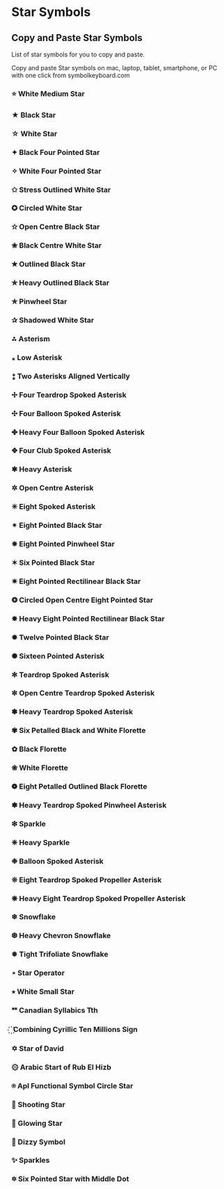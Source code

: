 # Star Symbols

## Copy and Paste Star Symbols

List of star symbols for you to copy and paste.

Copy and paste Star symbols on mac, laptop, tablet, smartphone, or PC with one click from symbolkeyboard.com

### ⭐ White Medium Star
### ★ Black Star
### ☆ White Star
### ✦ Black Four Pointed Star
### ✧ White Four Pointed Star
### ✩ Stress Outlined White Star
### ✪ Circled White Star
### ✫ Open Centre Black Star
### ✬ Black Centre White Star
### ✭ Outlined Black Star
### ✮ Heavy Outlined Black Star
### ✯ Pinwheel Star
### ✰ Shadowed White Star
### ⁂ Asterism
### ⁎ Low Asterisk
### ⁑ Two Asterisks Aligned Vertically
### ✢ Four Teardrop Spoked Asterisk
### ✣ Four Balloon Spoked Asterisk
### ✤ Heavy Four Balloon Spoked Asterisk
### ✥ Four Club Spoked Asterisk
### ✱ Heavy Asterisk
### ✲ Open Centre Asterisk
### ✳ Eight Spoked Asterisk
### ✴ Eight Pointed Black Star
### ✵ Eight Pointed Pinwheel Star
### ✶ Six Pointed Black Star
### ✷ Eight Pointed Rectilinear Black Star
### ❂ Circled Open Centre Eight Pointed Star
### ✸ Heavy Eight Pointed Rectilinear Black Star
### ✹ Twelve Pointed Black Star
### ✺ Sixteen Pointed Asterisk
### ✻ Teardrop Spoked Asterisk
### ✼ Open Centre Teardrop Spoked Asterisk
### ✽ Heavy Teardrop Spoked Asterisk
### ✾ Six Petalled Black and White Florette
### ✿ Black Florette
### ❀ White Florette
### ❁ Eight Petalled Outlined Black Florette
### ❃ Heavy Teardrop Spoked Pinwheel Asterisk
### ❇ Sparkle
### ❈ Heavy Sparkle
### ❉ Balloon Spoked Asterisk
### ❊ Eight Teardrop Spoked Propeller Asterisk
### ❋ Heavy Eight Teardrop Spoked Propeller Asterisk
### ❄ Snowflake
### ❆ Heavy Chevron Snowflake
### ❅ Tight Trifoliate Snowflake
### ⋆ Star Operator
### ⭒ White Small Star
### ᕯ Canadian Syllabics Tth
### ꙰  Combining Cyrillic Ten Millions Sign
### ✡ Star of David
### ۞ Arabic Start of Rub El Hizb
### ⍟ Apl Functional Symbol Circle Star
### 🌠 Shooting Star
### 🌟 Glowing Star
### 💫 Dizzy Symbol
### ✨ Sparkles
### 🔯 Six Pointed Star with Middle Dot
